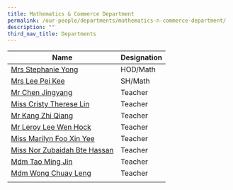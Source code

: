 ```yaml
---
title: Mathematics & Commerce Department
permalink: /our-people/departments/mathematics-n-commerce-department/
description: ""
third_nav_title: Departments
---
```

| Name | Designation |
| -------- | -------- |
|[Mrs Stephanie Yong](mailto:seow_peng_peng@schools.gov.sg)|HOD/Math
|[Mrs Lee Pei Kee](mailto:chin_pei_kee@schools.gov.sg)|SH/Math
|[Mr Chen Jingyang](mailto:chen_jing_yang@schools.gov.sg)|Teacher
|[Miss Cristy Therese Lin](mailto:cristy_therese_lin@schools.gov.sg)|Teacher
|[Mr Kang Zhi Qiang](mailto:kang_zhi_qiang@schools.gov.sg)|Teacher
|[Mr Leroy Lee Wen Hock](mailto:lee_wen_hock_leroy@schools.gov.sg)|Teacher
|[Miss Marilyn Foo Xin Yee](mailto:foo_xin_yee_marilyn@schools.gov.sg)|Teacher
|[Miss Nor Zubaidah Bte Hassan](mailto:nor_zubaidah_hassan@schools.gov.sg)|Teacher
|[Mdm Tao Ming Jin](mailto:tao_ming_jin@schools.gov.sg)|Teacher
|[Mdm Wong Chuay Leng](mailto:wong_chuay_leng@schools.gov.sg)|Teacher
||

